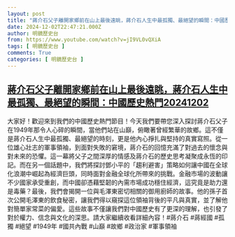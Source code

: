 ```yaml
---
layout: post
title: "蔣介石父子離開家鄉前在山上最後遠眺，蔣介石人生中最孤獨、最絕望的瞬間：中國歷史熱門20241202"
date: 2024-12-02T22:47:21.000Z
author: 明鏡歷史台
from: https://www.youtube.com/watch?v=jI9VL0vQXiA
tags: [ 明鏡歷史台 ]
comments: True
categories: [ 明鏡歷史台 ]
---
```

<!--1733179641000-->
[蔣介石父子離開家鄉前在山上最後遠眺，蔣介石人生中最孤獨、最絕望的瞬間：中國歷史熱門20241202](https://www.youtube.com/watch?v=jI9VL0vQXiA)
------

<div>
大家好！歡迎來到我們的中國歷史熱門節目！今天我們要帶您深入探討蔣介石父子在1949年那令人心碎的瞬間，當他們站在山巔，俯瞰著曾經繁華的故鄉。這不僅是蔣介石人生中最孤獨、最絕望的時刻，更是他內心掙扎與堅持的真實寫照。從一位雄心壯志的軍事領袖，到面對失敗的窘境，蔣介石的回憶充滿了對過去的懷念與對未來的恐懼。這一幕將父子之間深厚的情感及蔣介石的歷史思考凝聚成永恆的印記。而在另一個話題中，我們將探討鄧小平的「趨利避害」策略如何讓中國在全球化浪潮中崛起為經濟巨頭，同時面對金融全球化所帶來的挑戰。金融市場的波動讓不少國家承受重創，而中國卻憑藉堅韌的內需市場成功穩住經濟，這究竟是助力還是毒藥？最後，我們會揭開一位與毛澤東密切相關的御用廚師的故事。他的孫子首次公開毛澤東的飲食秘密，讓我們得以窺探這位領袖背後的平凡與真實，並了解他對簡單家常菜的偏愛。這些故事不僅讓我們對中國歷史有了更深的理解，也引發了對於權力、信念與文化的深思。請大家繼續收看詳細內容！#蔣介石 #蔣經國 #孤獨 #絕望 #1949年 #國共內戰 #山巔 #故鄉 #政治家 #軍事領袖
</div>

